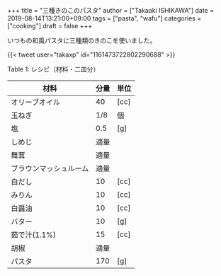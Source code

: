 +++
title = "三種きのこのパスタ"
author = ["Takaaki ISHIKAWA"]
date = 2019-08-14T13:21:00+09:00
tags = ["pasta", "wafu"]
categories = ["cooking"]
draft = false
+++

いつもの和風パスタに三種類のきのこを使いました。  

{{< tweet user="takaxp" id="1161473722802290688" >}}  

<div class="table-caption">
  <span class="table-number">Table 1</span>:
  レシピ（材料・二皿分）
</div>

| 材料        | 分量 | 単位 |
|-----------|----|----|
| オリーブオイル | 40  | [cc] |
| 玉ねぎ      | 1/8 | 個   |
| 塩          | 0.5 | [g]  |
| しめじ      | 適量 |      |
| 舞茸        | 適量 |      |
| ブラウンマッシュルーム | 適量 |      |
| 白だし      | 10  | [cc] |
| みりん      | 10  | [cc] |
| 白醤油      | 10  | [cc] |
| バター      | 10  | [g]  |
| 茹で汁(1.1%) | 15  | [cc] |
| 胡椒        | 適量 |      |
| パスタ      | 170 | [g]  |